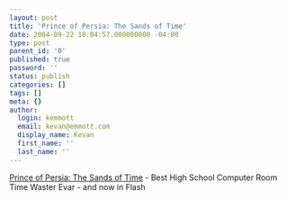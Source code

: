 ```yaml
---
layout: post
title: 'Prince of Persia: The Sands of Time'
date: 2004-09-22 10:04:57.000000000 -04:00
type: post
parent_id: '0'
published: true
password: ''
status: publish
categories: []
tags: []
meta: {}
author:
  login: kemmott
  email: kevan@emmott.com
  display_name: Kevan
  first_name: ''
  last_name: ''
---
```

<p><a href="http://www.gamespot.com/promos/princeofpersia-game/flash/">Prince of Persia: The Sands of Time</a> - Best High School Computer Room Time Waster Evar - and now in Flash</p>
